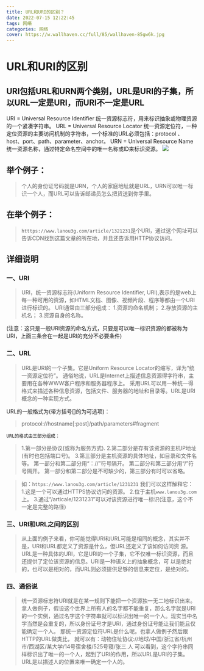 ```yaml
---
title: URL和URI的区别？
date: 2022-07-15 12:22:45
tags: 网络
categories: 网络
cover: https://w.wallhaven.cc/full/85/wallhaven-85gw6k.jpg 
---
```


# URL和URI的区别
## URI包括URL和URN两个类别，URL是URI的子集，所以URL一定是URI，而URI不一定是URL
URI = Universal Resource Identifier 统一资源标志符，用来标识抽象或物理资源的一个紧凑字符串。
URL = Universal Resource Locator 统一资源定位符，一种定位资源的主要访问机制的字符串，一个标准的URL必须包括：protocol 、host、port、path、parameter、anchor。
URN = Universal Resource Name 统一资源名称，通过特定命名空间中的唯一名称或ID来标识资源。
![](https://img-blog.csdnimg.cn/20210330215546460.png?x-oss-process=image/watermark,type_ZmFuZ3poZW5naGVpdGk,shadow_10,text_aHR0cHM6Ly9ibG9nLmNzZG4ubmV0L3poYW5nemhhbmJpbg==,size_16,color_FFFFFF,t_70#pic_center)
## 举个例子：
> 个人的身份证号码就是URN，个人的家庭地址就是URL，URN可以唯一标识一个人，而URL可以告诉邮递员怎么把货送到你手里。
## 在举个例子：
> `htttps://www.lanou3g.com/article/1321231`是个URl，通过这个网址可以告诉CDN找到这篇文章的所在地，并且还告诉用HTTP协议访问。
## 详细说明
### 一、URI
> URI，统一资源标志符(Uniform Resource Identifier, URI),表示的是web上每一种可用的资源，如HTML文档、图像、视频片段、程序等都由一个URI进行标识的。
> URI通常由三部分组成：
> 1.资源的命名机制；
> 2.存放资源的主机名；
> 3.资源自身的名称。

(注意：这只是一般URI资源的命名方式，只要是可以唯一标识资源的都被称为URI，上面三条合在一起是URI的充分不必要条件)

### 二、URL
> URL是URI的一个子集。它是Uniform Resource Locator的缩写，译为“统一资源定位符”。
> 通俗地说，URL是Internet上描述信息资源得字符串，主要用在各种WWW客户程序和服务器程序上。
> 采用URL可以用一种统一得格式来描述各种信息资源，包括文件、服务器的地址和目录等。URL是URI概念的一种实现方式。

URL的一般格式为(带方括号[]的为可选项)：
> protocol://hostname[:post]/path/parameters#fragment

`URL的格式由三部分组成：`
> 1.第一部分是协议(或称为服务方式).
> 2.第二部分是存有该资源的主机IP地址(有时也包括端口号)。
> 3.第三部分是主机资源的具体地址，如目录和文件名等。
> 第一部分和第二部分用“：//”符号隔开。
> 第二部分和第三部分用“/”符号隔开。
> 第一部分和第二部分是不可缺少的，第三部分有时可以省略。

> 如：`https://www.lanou3g.com/article/1231231`
> 我们可以这样解释它：
> 1.这是一个可以通过HTTPS协议访问的资源。
> 2.位于主机`www.lanou3g.com`上。
> 3.通过“/articale/1231231”可以对该资源进行唯一标识(注意，这个不一定是完整的路径)

### 三、URI和URL之间的区别
> 从上面的例子来看，你可能觉得URI和URL可能是相同的概念，其实并不是，URI和URL都定义了资源是什么，但URL还定义了该如何访问资
> 源。URL是一种具体的URI，它是URI的一个子集，它不仅唯一标识资源，而且还提供了定位该资源的信息。URI是一种语义上的抽象概念，可
> 以是绝对的，也可以是相对的，而URL则必须提供足够的信息来定位，是绝对的。

### 四、通俗说
>统一资源标志符URI就是在某一规则下能把一个资源独一无二地标识出来。
拿人做例子，假设这个世界上所有人的名字都不能重复，那么名字就是URI的一个实例，通过名字这个字符串就可以标识出唯一的一个人。现实当中名字当然是会重复的，所以身份证号才是URI，通过身份证号能让我们能且仅能确定一个人。
那统一资源定位符URL是什么呢。也拿人做例子然后跟HTTP的URL做类比，
就可以有：动物住址协议://地球/中国/浙江省/杭州市/西湖区/某大学/14号宿舍楼/525号寝/张三.人
可以看到，这个字符串同样标识出了唯一的一个人，起到了URI的作用，所以URL是URI的子集。URL是以描述人的位置来唯一确定一个人的。























